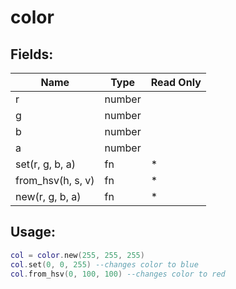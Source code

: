 # color

## Fields:

| Name              | Type   | Read Only |
| ----------------- | ------ | --------- |
| r                 | number |           |
| g                 | number |           |
| b                 | number |           |
| a                 | number |           |
| set(r, g, b, a)   | fn     | \*        |
| from_hsv(h, s, v) | fn     | \*        |
| new(r, g, b, a)   | fn     | \*        |

## Usage:

```lua
col = color.new(255, 255, 255)
col.set(0, 0, 255) --changes color to blue
col.from_hsv(0, 100, 100) --changes color to red
```

